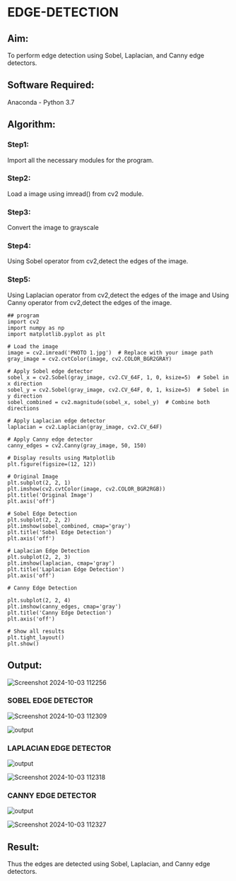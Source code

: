 # EDGE-DETECTION
## Aim:
To perform edge detection using Sobel, Laplacian, and Canny edge detectors.

## Software Required:
Anaconda - Python 3.7

## Algorithm:
### Step1:
Import all the necessary modules for the program.

### Step2:
Load a image using imread() from cv2 module.

### Step3:
Convert the image to grayscale

### Step4:
Using Sobel operator from cv2,detect the edges of the image.

### Step5:

Using Laplacian operator from cv2,detect the edges of the image and Using Canny operator from cv2,detect the edges of the image.


```
## program 
import cv2
import numpy as np
import matplotlib.pyplot as plt

# Load the image
image = cv2.imread('PHOTO 1.jpg')  # Replace with your image path
gray_image = cv2.cvtColor(image, cv2.COLOR_BGR2GRAY)

# Apply Sobel edge detector
sobel_x = cv2.Sobel(gray_image, cv2.CV_64F, 1, 0, ksize=5)  # Sobel in x direction
sobel_y = cv2.Sobel(gray_image, cv2.CV_64F, 0, 1, ksize=5)  # Sobel in y direction
sobel_combined = cv2.magnitude(sobel_x, sobel_y)  # Combine both directions

# Apply Laplacian edge detector
laplacian = cv2.Laplacian(gray_image, cv2.CV_64F)

# Apply Canny edge detector
canny_edges = cv2.Canny(gray_image, 50, 150)

# Display results using Matplotlib
plt.figure(figsize=(12, 12))

# Original Image
plt.subplot(2, 2, 1)
plt.imshow(cv2.cvtColor(image, cv2.COLOR_BGR2RGB))
plt.title('Original Image')
plt.axis('off')

# Sobel Edge Detection
plt.subplot(2, 2, 2)
plt.imshow(sobel_combined, cmap='gray')
plt.title('Sobel Edge Detection')
plt.axis('off')

# Laplacian Edge Detection
plt.subplot(2, 2, 3)
plt.imshow(laplacian, cmap='gray')
plt.title('Laplacian Edge Detection')
plt.axis('off')

# Canny Edge Detection

plt.subplot(2, 2, 4)
plt.imshow(canny_edges, cmap='gray')
plt.title('Canny Edge Detection')
plt.axis('off')

# Show all results
plt.tight_layout()
plt.show()

```


## Output:

![Screenshot 2024-10-03 112256](https://github.com/user-attachments/assets/e3848efd-0228-4479-b9ee-7b8561b380f8)


### SOBEL EDGE DETECTOR

![Screenshot 2024-10-03 112309](https://github.com/user-attachments/assets/477e517f-3d4e-4a55-941f-aab9391b5dcc)

![output](./sobel.png)

### LAPLACIAN EDGE DETECTOR
![output](./laplacian.png)


![Screenshot 2024-10-03 112318](https://github.com/user-attachments/assets/d10aae4b-b9e8-4ac3-bbbf-022b287fb47c)


### CANNY EDGE DETECTOR
![output](./canny.png)

![Screenshot 2024-10-03 112327](https://github.com/user-attachments/assets/4d10120f-d60f-4659-bd61-2cc570578145)


## Result:
Thus the edges are detected using Sobel, Laplacian, and Canny edge detectors.
